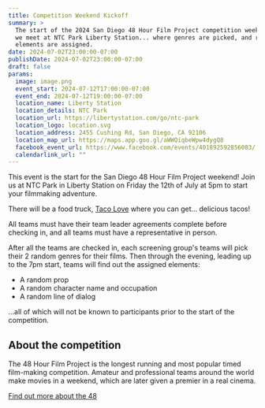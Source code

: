 ```yaml
---
title: Competition Weekend Kickoff
summary: >
  The start of the 2024 San Diego 48 Hour Film Project competition weekend,
  we meet at NTC Park Liberty Station... where genres are picked, and random
  elements are assigned.
date: 2024-07-02T23:00:00-07:00
publishDate: 2024-07-02T23:00:00-07:00
draft: false
params:
  image: image.png
  event_start: 2024-07-12T17:00:00-07:00
  event_end: 2024-07-12T19:00:00-07:00
  location_name: Liberty Station
  location_details: NTC Park
  location_url: https://libertystation.com/go/ntc-park
  location_logo: location.svg
  location_address: 2455 Cushing Rd, San Diego, CA 92106
  location_map_url: https://maps.app.goo.gl/aWWQiqbeWpw4dygQ8
  facebook_event_url: https://www.facebook.com/events/401892592856083/
  calendarlink_url: ""
---
```

This event is the start for the San Diego 48 Hour Film Project weekend! Join us
at NTC Park in Liberty Station on Friday the 12th of July at 5pm to start your
filmmaking adventure.
 
There will be a food truck, [Taco Love](https://www.tacolovemobilecatering.com/)
where you can get... delicious tacos!

All teams must have their team leader agreements complete before checking in,
and all teams must have a representative in person.

After all the teams are checked in, each screening group's teams will pick
their 2 random genres for their films. Then through the evening, leading up to
the 7pm start, teams will find out the assigned elements:

* A random prop
* A random character name and occupation
* A random line of dialog

...all of which will not be known to participants prior to the start of the
competition.

## About the competition

The 48 Hour Film Project is the longest running and most popular timed
film-making competition. Amateur and professional teams around the world
make movies in a weekend, which are later given a premier in a real cinema.

[Find out more about the 48](/)
